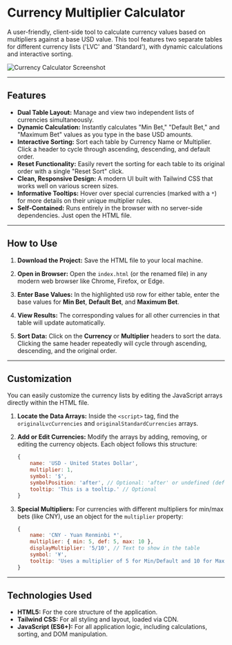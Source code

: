 # Currency Multiplier Calculator

A user-friendly, client-side tool to calculate currency values based on multipliers against a base USD value. This tool features two separate tables for different currency lists ('LVC' and 'Standard'), with dynamic calculations and interactive sorting.

![Currency Calculator Screenshot](https://i.imgur.com/vL9bJgV.png)

---

## Features

-   **Dual Table Layout:** Manage and view two independent lists of currencies simultaneously.
-   **Dynamic Calculation:** Instantly calculates "Min Bet," "Default Bet," and "Maximum Bet" values as you type in the base USD amounts.
-   **Interactive Sorting:** Sort each table by Currency Name or Multiplier. Click a header to cycle through ascending, descending, and default order.
-   **Reset Functionality:** Easily revert the sorting for each table to its original order with a single "Reset Sort" click.
-   **Clean, Responsive Design:** A modern UI built with Tailwind CSS that works well on various screen sizes.
-   **Informative Tooltips:** Hover over special currencies (marked with a `*`) for more details on their unique multiplier rules.
-   **Self-Contained:** Runs entirely in the browser with no server-side dependencies. Just open the HTML file.

---

## How to Use

1.  **Download the Project:**
    Save the HTML file to your local machine.

2.  **Open in Browser:**
    Open the `index.html` (or the renamed file) in any modern web browser like Chrome, Firefox, or Edge.

3.  **Enter Base Values:**
    In the highlighted `USD` row for either table, enter the base values for **Min Bet**, **Default Bet**, and **Maximum Bet**.

4.  **View Results:**
    The corresponding values for all other currencies in that table will update automatically.

5.  **Sort Data:**
    Click on the **Currency** or **Multiplier** headers to sort the data. Clicking the same header repeatedly will cycle through ascending, descending, and the original order.

---

## Customization

You can easily customize the currency lists by editing the JavaScript arrays directly within the HTML file.

1.  **Locate the Data Arrays:**
    Inside the `<script>` tag, find the `originalLvcCurrencies` and `originalStandardCurrencies` arrays.

2.  **Add or Edit Currencies:**
    Modify the arrays by adding, removing, or editing the currency objects. Each object follows this structure:

    ```javascript
    { 
        name: 'USD - United States Dollar', 
        multiplier: 1, 
        symbol: '$',
        symbolPosition: 'after', // Optional: 'after' or undefined (defaults to before)
        tooltip: 'This is a tooltip.' // Optional
    }
    ```

3.  **Special Multipliers:**
    For currencies with different multipliers for min/max bets (like CNY), use an object for the `multiplier` property:
    ```javascript
    { 
        name: 'CNY - Yuan Renminbi *', 
        multiplier: { min: 5, def: 5, max: 10 }, 
        displayMultiplier: '5/10', // Text to show in the table
        symbol: '¥', 
        tooltip: 'Uses a multiplier of 5 for Min/Default and 10 for Max.' 
    }
    ```

---

## Technologies Used

-   **HTML5:** For the core structure of the application.
-   **Tailwind CSS:** For all styling and layout, loaded via CDN.
-   **JavaScript (ES6+):** For all application logic, including calculations, sorting, and DOM manipulation.
